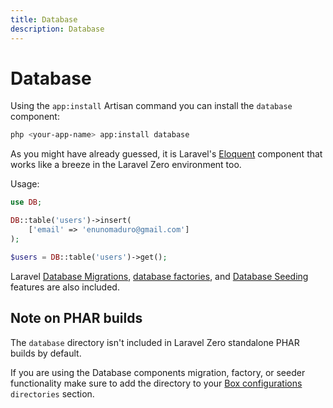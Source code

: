 ```yaml
---
title: Database
description: Database
---
```


# Database

Using the `app:install` Artisan command you can install the `database` component:
```bash
php <your-app-name> app:install database
```

As you might have already guessed, it is Laravel's [Eloquent](https://laravel.com/docs/eloquent) component
that works like a breeze in the Laravel Zero environment too.

Usage:

```php
use DB;

DB::table('users')->insert(
    ['email' => 'enunomaduro@gmail.com']
);

$users = DB::table('users')->get();
```

Laravel [Database Migrations](https://laravel.com/docs/migrations), [database factories](https://laravel.com/docs/database-testing#writing-factories), and [Database Seeding](https://laravel.com/docs/seeding) features are also included.

<a name="note-on-phar-builds"></a>
## Note on PHAR builds

The `database` directory isn't included in Laravel Zero standalone PHAR builds by default.

If you are using the Database components migration, factory, or seeder functionality make sure to add the directory to your [Box configurations](https://github.com/laravel-zero/laravel-zero/blob/master/box.json) `directories` section.
